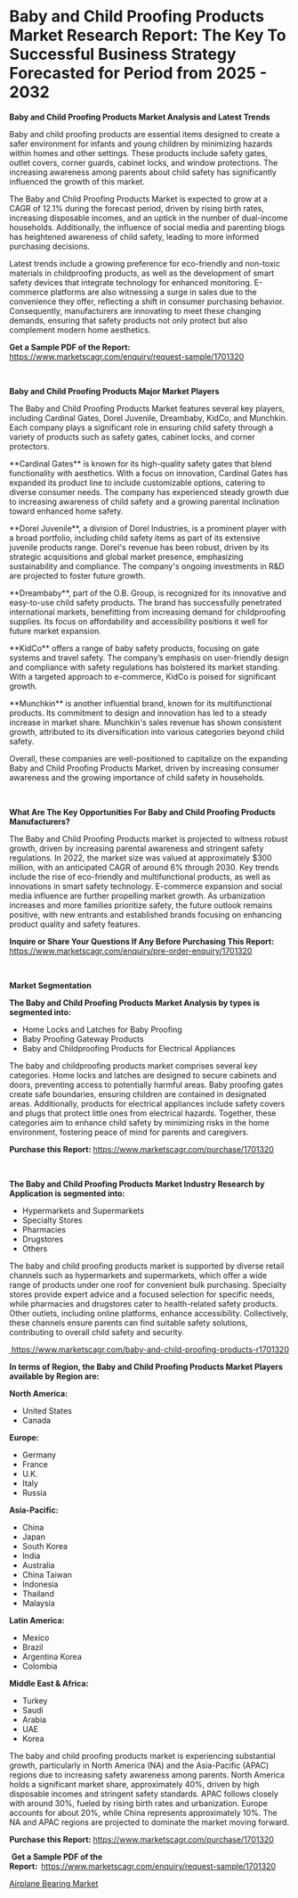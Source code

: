 <p><h1>Baby and Child Proofing Products Market Research Report: The Key To Successful Business Strategy Forecasted for Period from 2025 - 2032</h1></p><p><strong>Baby and Child Proofing Products Market Analysis and Latest Trends</strong></p>
<p><p>Baby and child proofing products are essential items designed to create a safer environment for infants and young children by minimizing hazards within homes and other settings. These products include safety gates, outlet covers, corner guards, cabinet locks, and window protections. The increasing awareness among parents about child safety has significantly influenced the growth of this market.</p><p>The Baby and Child Proofing Products Market is expected to grow at a CAGR of 12.1% during the forecast period, driven by rising birth rates, increasing disposable incomes, and an uptick in the number of dual-income households. Additionally, the influence of social media and parenting blogs has heightened awareness of child safety, leading to more informed purchasing decisions.</p><p>Latest trends include a growing preference for eco-friendly and non-toxic materials in childproofing products, as well as the development of smart safety devices that integrate technology for enhanced monitoring. E-commerce platforms are also witnessing a surge in sales due to the convenience they offer, reflecting a shift in consumer purchasing behavior. Consequently, manufacturers are innovating to meet these changing demands, ensuring that safety products not only protect but also complement modern home aesthetics.</p></p>
<p><strong>Get a Sample PDF of the Report:&nbsp;</strong> <a href="https://www.marketscagr.com/enquiry/request-sample/1701320?utm_campaign=2383&utm_medium=2&utm_source=Github&utm_content=ia&utm_term=27032025&utm_id=baby-and-child-proofing-products">https://www.marketscagr.com/enquiry/request-sample/1701320</a></p>
<p>&nbsp;</p>
<p><strong>Baby and Child Proofing Products Major Market Players</strong></p>
<p><p>The Baby and Child Proofing Products Market features several key players, including Cardinal Gates, Dorel Juvenile, Dreambaby, KidCo, and Munchkin. Each company plays a significant role in ensuring child safety through a variety of products such as safety gates, cabinet locks, and corner protectors.</p><p>**Cardinal Gates** is known for its high-quality safety gates that blend functionality with aesthetics. With a focus on innovation, Cardinal Gates has expanded its product line to include customizable options, catering to diverse consumer needs. The company has experienced steady growth due to increasing awareness of child safety and a growing parental inclination toward enhanced home safety.</p><p>**Dorel Juvenile**, a division of Dorel Industries, is a prominent player with a broad portfolio, including child safety items as part of its extensive juvenile products range. Dorel's revenue has been robust, driven by its strategic acquisitions and global market presence, emphasizing sustainability and compliance. The company's ongoing investments in R&D are projected to foster future growth.</p><p>**Dreambaby**, part of the O.B. Group, is recognized for its innovative and easy-to-use child safety products. The brand has successfully penetrated international markets, benefitting from increasing demand for childproofing supplies. Its focus on affordability and accessibility positions it well for future market expansion.</p><p>**KidCo** offers a range of baby safety products, focusing on gate systems and travel safety. The company’s emphasis on user-friendly design and compliance with safety regulations has bolstered its market standing. With a targeted approach to e-commerce, KidCo is poised for significant growth.</p><p>**Munchkin** is another influential brand, known for its multifunctional products. Its commitment to design and innovation has led to a steady increase in market share. Munchkin's sales revenue has shown consistent growth, attributed to its diversification into various categories beyond child safety.</p><p>Overall, these companies are well-positioned to capitalize on the expanding Baby and Child Proofing Products Market, driven by increasing consumer awareness and the growing importance of child safety in households.</p></p>
<p>&nbsp;</p>
<p><strong>What Are The Key Opportunities For Baby and Child Proofing Products Manufacturers?</strong></p>
<p><p>The Baby and Child Proofing Products market is projected to witness robust growth, driven by increasing parental awareness and stringent safety regulations. In 2022, the market size was valued at approximately $300 million, with an anticipated CAGR of around 6% through 2030. Key trends include the rise of eco-friendly and multifunctional products, as well as innovations in smart safety technology. E-commerce expansion and social media influence are further propelling market growth. As urbanization increases and more families prioritize safety, the future outlook remains positive, with new entrants and established brands focusing on enhancing product quality and safety features.</p></p>
<p><strong>Inquire or Share Your Questions If Any Before Purchasing This Report:</strong> <a href="https://www.marketscagr.com/enquiry/pre-order-enquiry/1701320?utm_campaign=2383&utm_medium=2&utm_source=Github&utm_content=ia&utm_term=27032025&utm_id=baby-and-child-proofing-products">https://www.marketscagr.com/enquiry/pre-order-enquiry/1701320</a></p>
<p>&nbsp;</p>
<p><strong>Market Segmentation</strong></p>
<p><strong>The Baby and Child Proofing Products Market Analysis by types is segmented into:</strong></p>
<p><ul><li>Home Locks and Latches for Baby Proofing</li><li>Baby Proofing Gateway Products</li><li>Baby and Childproofing Products for Electrical Appliances</li></ul></p>
<p><p>The baby and childproofing products market comprises several key categories. Home locks and latches are designed to secure cabinets and doors, preventing access to potentially harmful areas. Baby proofing gates create safe boundaries, ensuring children are contained in designated areas. Additionally, products for electrical appliances include safety covers and plugs that protect little ones from electrical hazards. Together, these categories aim to enhance child safety by minimizing risks in the home environment, fostering peace of mind for parents and caregivers.</p></p>
<p><strong>Purchase this Report:&nbsp;</strong><a href="https://www.marketscagr.com/purchase/1701320?utm_campaign=2383&utm_medium=2&utm_source=Github&utm_content=ia&utm_term=27032025&utm_id=baby-and-child-proofing-products">https://www.marketscagr.com/purchase/1701320</a></p>
<p>&nbsp;</p>
<p><strong>The Baby and Child Proofing Products Market Industry Research by Application is segmented into:</strong></p>
<p><ul><li>Hypermarkets and Supermarkets</li><li>Specialty Stores</li><li>Pharmacies</li><li>Drugstores</li><li>Others</li></ul></p>
<p><p>The baby and child proofing products market is supported by diverse retail channels such as hypermarkets and supermarkets, which offer a wide range of products under one roof for convenient bulk purchasing. Specialty stores provide expert advice and a focused selection for specific needs, while pharmacies and drugstores cater to health-related safety products. Other outlets, including online platforms, enhance accessibility. Collectively, these channels ensure parents can find suitable safety solutions, contributing to overall child safety and security.</p></p>
<p><a href="https://www.marketscagr.com/baby-and-child-proofing-products-r1701320?utm_campaign=2383&utm_medium=2&utm_source=Github&utm_content=ia&utm_term=27032025&utm_id=baby-and-child-proofing-products">&nbsp;https://www.marketscagr.com/baby-and-child-proofing-products-r1701320</a></p>
<p><strong>In terms of Region, the Baby and Child Proofing Products Market Players available by Region are:</strong></p>
<p>
    <p> <strong> North America: </strong>
        <ul>
            <li>United States</li>
            <li>Canada</li>
        </ul>
        </p> 
    <p> <strong> Europe: </strong>
        <ul>
            <li>Germany</li>
            <li>France</li>
            <li>U.K.</li>
            <li>Italy</li>
            <li>Russia</li>
        </ul>
        </p> 
    <p> <strong> Asia-Pacific: </strong>
        <ul>
            <li>China</li>
            <li>Japan</li>
            <li>South Korea</li>
            <li>India</li>
            <li>Australia</li>
            <li>China Taiwan</li>
            <li>Indonesia</li>
            <li>Thailand</li>
            <li>Malaysia</li>
        </ul>
        </p> 
    <p> <strong> Latin America: </strong>
        <ul>
            <li>Mexico</li>
            <li>Brazil</li>
            <li>Argentina Korea</li>
            <li>Colombia</li>
        </ul>
        </p> 
    <p> <strong> Middle East & Africa: </strong>
        <ul>
            <li>Turkey</li>
            <li>Saudi</li>
            <li>Arabia</li>
            <li>UAE</li>
            <li>Korea</li>
        </ul>
    </p>
    </p>
<p><p>The baby and child proofing products market is experiencing substantial growth, particularly in North America (NA) and the Asia-Pacific (APAC) regions due to increasing safety awareness among parents. North America holds a significant market share, approximately 40%, driven by high disposable incomes and stringent safety standards. APAC follows closely with around 30%, fueled by rising birth rates and urbanization. Europe accounts for about 20%, while China represents approximately 10%. The NA and APAC regions are projected to dominate the market moving forward.</p></p>
<p><strong>Purchase this Report: </strong><a href="https://www.marketscagr.com/purchase/1701320?utm_campaign=2383&utm_medium=2&utm_source=Github&utm_content=ia&utm_term=27032025&utm_id=baby-and-child-proofing-products">https://www.marketscagr.com/purchase/1701320</a></p>
<p>&nbsp;<strong>Get a Sample PDF of the Report:&nbsp;&nbsp;</strong><a href="https://www.marketscagr.com/enquiry/request-sample/1701320?utm_campaign=2383&utm_medium=2&utm_source=Github&utm_content=ia&utm_term=27032025&utm_id=baby-and-child-proofing-products">https://www.marketscagr.com/enquiry/request-sample/1701320</a></p>
<p><strong></strong></p>
<p><p><a href="https://github.com/AKSHATREPORTPRIME/Market-Research-Report-List-7/blob/main/airplane-bearing-market.md?utm_campaign=2383&utm_medium=2&utm_source=Github&utm_content=ia&utm_term=27032025&utm_id=baby-and-child-proofing-products">Airplane Bearing Market</a></p></p>